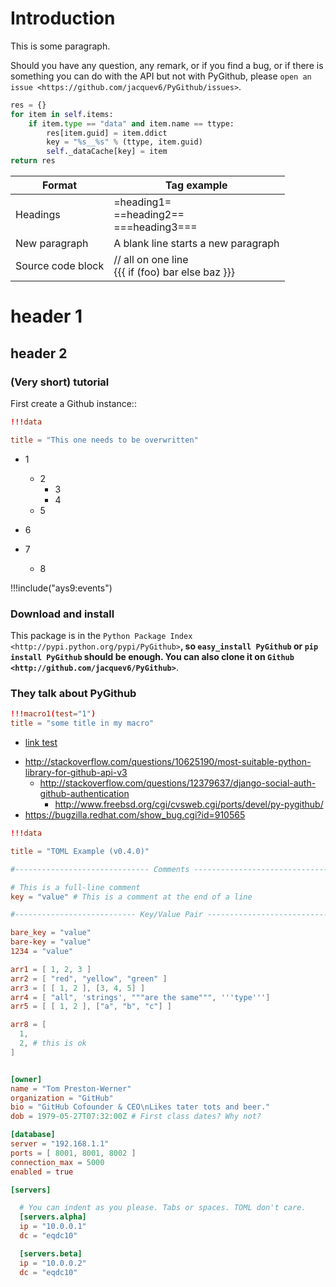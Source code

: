 
# Introduction

This is some paragraph.

Should you have any question, any remark, or if you find a bug,
or if there is something you can do with the API but not with PyGithub,
please `open an issue <https://github.com/jacquev6/PyGithub/issues>`.

```python
res = {}
for item in self.items:
    if item.type == "data" and item.name == ttype:
        res[item.guid] = item.ddict
        key = "%s__%s" % (ttype, item.guid)
        self._dataCache[key] = item
return res
```

| Format   | Tag example |
| -------- | ----------- |
| Headings | =heading1=<br>==heading2==<br>===heading3=== |
| New paragraph | A blank line starts a new paragraph |
| Source code block |  // all on one line<br> {{{ if (foo) bar else   baz }}} |

# header 1

## header 2

### (Very short) tutorial

First create a Github instance::

```toml
!!!data

title = "This one needs to be overwritten"

```

* 1
    * 2
        * 3 
        * 4
    * 5
* 6

* 7
    * 8



!!!include("ays9:events")

### Download and install

This package is in the `Python Package Index <http://pypi.python.org/pypi/PyGithub>`__,
so ``easy_install PyGithub`` or ``pip install PyGithub`` should be enough.
You can also clone it on `Github <http://github.com/jacquev6/PyGithub>`__.

### They talk about PyGithub

```toml
!!!macro1(test="1")
title = "some title in my macro"
```

- [link test](https://github.com/jacquev6/PyGithub/issues)

* http://stackoverflow.com/questions/10625190/most-suitable-python-library-for-github-api-v3
    * http://stackoverflow.com/questions/12379637/django-social-auth-github-authentication
        * http://www.freebsd.org/cgi/cvsweb.cgi/ports/devel/py-pygithub/
* https://bugzilla.redhat.com/show_bug.cgi?id=910565

```toml
!!!data

title = "TOML Example (v0.4.0)"

#------------------------------ Comments ------------------------------

# This is a full-line comment
key = "value" # This is a comment at the end of a line

#--------------------------- Key/Value Pair ---------------------------

bare_key = "value"
bare-key = "value"
1234 = "value"

arr1 = [ 1, 2, 3 ]
arr2 = [ "red", "yellow", "green" ]
arr3 = [ [ 1, 2 ], [3, 4, 5] ]
arr4 = [ "all", 'strings', """are the same""", '''type''']
arr5 = [ [ 1, 2 ], ["a", "b", "c"] ]

arr8 = [
  1,
  2, # this is ok
]


[owner]
name = "Tom Preston-Werner"
organization = "GitHub"
bio = "GitHub Cofounder & CEO\nLikes tater tots and beer."
dob = 1979-05-27T07:32:00Z # First class dates? Why not?

[database]
server = "192.168.1.1"
ports = [ 8001, 8001, 8002 ]
connection_max = 5000
enabled = true

[servers]

  # You can indent as you please. Tabs or spaces. TOML don't care.
  [servers.alpha]
  ip = "10.0.0.1"
  dc = "eqdc10"

  [servers.beta]
  ip = "10.0.0.2"
  dc = "eqdc10"


```